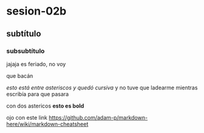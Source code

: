 # sesion-02b

## subtítulo

### subsubtítulo

jajaja es feriado, no voy

que bacán

*esto está entre asteriscos y quedó cursiva* y no tuve que ladearme mientras escribía para que pasara

con dos astericos **esto es bold**

ojo con este link <https://github.com/adam-p/markdown-here/wiki/markdown-cheatsheet>
